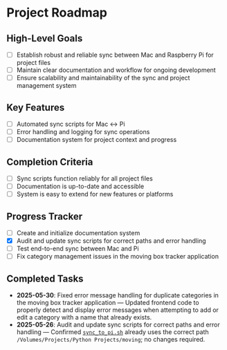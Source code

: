 # Project Roadmap

## High-Level Goals
- [ ] Establish robust and reliable sync between Mac and Raspberry Pi for project files
- [ ] Maintain clear documentation and workflow for ongoing development
- [ ] Ensure scalability and maintainability of the sync and project management system

## Key Features
- [ ] Automated sync scripts for Mac ↔ Pi
- [ ] Error handling and logging for sync operations
- [ ] Documentation system for project context and progress

## Completion Criteria
- [ ] Sync scripts function reliably for all project files
- [ ] Documentation is up-to-date and accessible
- [ ] System is easy to extend for new features or platforms

## Progress Tracker
- [ ] Create and initialize documentation system
- [x] Audit and update sync scripts for correct paths and error handling
- [ ] Test end-to-end sync between Mac and Pi
- [ ] Fix category management issues in the moving box tracker application

## Completed Tasks
- **2025-05-30**: Fixed error message handling for duplicate categories in the moving box tracker application — Updated frontend code to properly detect and display error messages when attempting to add or edit a category with a name that already exists.
- **2025-05-26**: Audit and update sync scripts for correct paths and error handling — Confirmed [`sync_to_pi.sh`](../sync_to_pi.sh) already uses the correct path `/Volumes/Projects/Python Projects/moving`; no changes required.
